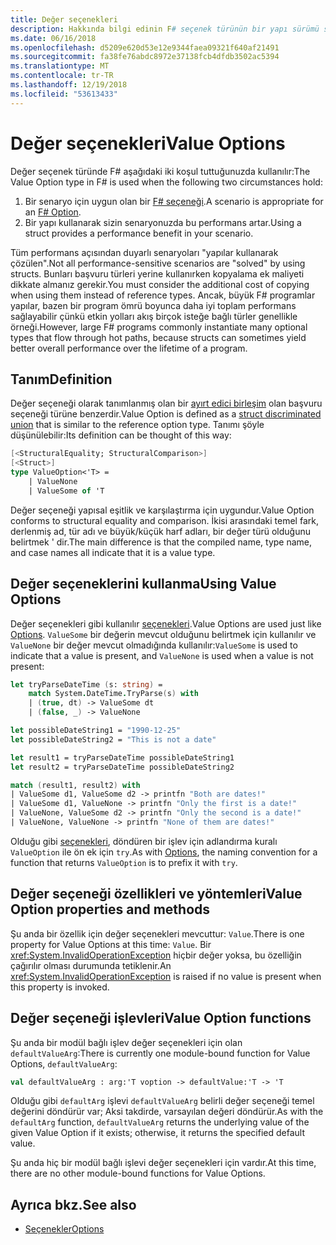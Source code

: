 ```yaml
---
title: Değer seçenekleri
description: Hakkında bilgi edinin F# seçenek türünün bir yapı sürümü seçeneği değer türü.
ms.date: 06/16/2018
ms.openlocfilehash: d5209e620d53e12e9344faea09321f640af21491
ms.sourcegitcommit: fa38fe76abdc8972e37138fcb4dfdb3502ac5394
ms.translationtype: MT
ms.contentlocale: tr-TR
ms.lasthandoff: 12/19/2018
ms.locfileid: "53613433"
---
```

# <a name="value-options"></a><span data-ttu-id="b2119-103">Değer seçenekleri</span><span class="sxs-lookup"><span data-stu-id="b2119-103">Value Options</span></span>

<span data-ttu-id="b2119-104">Değer seçenek türünde F# aşağıdaki iki koşul tuttuğunuzda kullanılır:</span><span class="sxs-lookup"><span data-stu-id="b2119-104">The Value Option type in F# is used when the following two circumstances hold:</span></span>

1. <span data-ttu-id="b2119-105">Bir senaryo için uygun olan bir [ F# seçeneği](options.md).</span><span class="sxs-lookup"><span data-stu-id="b2119-105">A scenario is appropriate for an [F# Option](options.md).</span></span>
2. <span data-ttu-id="b2119-106">Bir yapı kullanarak sizin senaryonuzda bu performans artar.</span><span class="sxs-lookup"><span data-stu-id="b2119-106">Using a struct provides a performance benefit in your scenario.</span></span>

<span data-ttu-id="b2119-107">Tüm performans açısından duyarlı senaryoları "yapılar kullanarak çözülen".</span><span class="sxs-lookup"><span data-stu-id="b2119-107">Not all performance-sensitive scenarios are "solved" by using structs.</span></span> <span data-ttu-id="b2119-108">Bunları başvuru türleri yerine kullanırken kopyalama ek maliyeti dikkate almanız gerekir.</span><span class="sxs-lookup"><span data-stu-id="b2119-108">You must consider the additional cost of copying when using them instead of reference types.</span></span> <span data-ttu-id="b2119-109">Ancak, büyük F# programlar yapılar, bazen bir program ömrü boyunca daha iyi toplam performans sağlayabilir çünkü etkin yolları akış birçok isteğe bağlı türler genellikle örneği.</span><span class="sxs-lookup"><span data-stu-id="b2119-109">However, large F# programs commonly instantiate many optional types that flow through hot paths, because structs can sometimes yield better overall performance over the lifetime of a program.</span></span>

## <a name="definition"></a><span data-ttu-id="b2119-110">Tanım</span><span class="sxs-lookup"><span data-stu-id="b2119-110">Definition</span></span>

<span data-ttu-id="b2119-111">Değer seçeneği olarak tanımlanmış olan bir [ayırt edici birleşim](discriminated-unions.md#struct-discriminated-unions) olan başvuru seçeneği türüne benzerdir.</span><span class="sxs-lookup"><span data-stu-id="b2119-111">Value Option is defined as a [struct discriminated union](discriminated-unions.md#struct-discriminated-unions) that is similar to the reference option type.</span></span> <span data-ttu-id="b2119-112">Tanımı şöyle düşünülebilir:</span><span class="sxs-lookup"><span data-stu-id="b2119-112">Its definition can be thought of this way:</span></span>

```fsharp
[<StructuralEquality; StructuralComparison>]
[<Struct>]
type ValueOption<'T> =
    | ValueNone
    | ValueSome of 'T
```

<span data-ttu-id="b2119-113">Değer seçeneği yapısal eşitlik ve karşılaştırma için uygundur.</span><span class="sxs-lookup"><span data-stu-id="b2119-113">Value Option conforms to structural equality and comparison.</span></span> <span data-ttu-id="b2119-114">İkisi arasındaki temel fark, derlenmiş ad, tür adı ve büyük/küçük harf adları, bir değer türü olduğunu belirtmek ' dir.</span><span class="sxs-lookup"><span data-stu-id="b2119-114">The main difference is that the compiled name, type name, and case names all indicate that it is a value type.</span></span>

## <a name="using-value-options"></a><span data-ttu-id="b2119-115">Değer seçeneklerini kullanma</span><span class="sxs-lookup"><span data-stu-id="b2119-115">Using Value Options</span></span>

<span data-ttu-id="b2119-116">Değer seçenekleri gibi kullanılır [seçenekleri](options.md).</span><span class="sxs-lookup"><span data-stu-id="b2119-116">Value Options are used just like [Options](options.md).</span></span> <span data-ttu-id="b2119-117">`ValueSome` bir değerin mevcut olduğunu belirtmek için kullanılır ve `ValueNone` bir değer mevcut olmadığında kullanılır:</span><span class="sxs-lookup"><span data-stu-id="b2119-117">`ValueSome` is used to indicate that a value is present, and `ValueNone` is used when a value is not present:</span></span>

```fsharp
let tryParseDateTime (s: string) =
    match System.DateTime.TryParse(s) with
    | (true, dt) -> ValueSome dt
    | (false, _) -> ValueNone

let possibleDateString1 = "1990-12-25"
let possibleDateString2 = "This is not a date"

let result1 = tryParseDateTime possibleDateString1
let result2 = tryParseDateTime possibleDateString2

match (result1, result2) with
| ValueSome d1, ValueSome d2 -> printfn "Both are dates!"
| ValueSome d1, ValueNone -> printfn "Only the first is a date!"
| ValueNone, ValueSome d2 -> printfn "Only the second is a date!"
| ValueNone, ValueNone -> printfn "None of them are dates!"
```

<span data-ttu-id="b2119-118">Olduğu gibi [seçenekleri](options.md), döndüren bir işlev için adlandırma kuralı `ValueOption` ile ön ek için `try`.</span><span class="sxs-lookup"><span data-stu-id="b2119-118">As with [Options](options.md), the naming convention for a function that returns `ValueOption` is to prefix it with `try`.</span></span>

## <a name="value-option-properties-and-methods"></a><span data-ttu-id="b2119-119">Değer seçeneği özellikleri ve yöntemleri</span><span class="sxs-lookup"><span data-stu-id="b2119-119">Value Option properties and methods</span></span>

<span data-ttu-id="b2119-120">Şu anda bir özellik için değer seçenekleri mevcuttur: `Value`.</span><span class="sxs-lookup"><span data-stu-id="b2119-120">There is one property for Value Options at this time: `Value`.</span></span> <span data-ttu-id="b2119-121">Bir <xref:System.InvalidOperationException> hiçbir değer yoksa, bu özelliğin çağırılır olması durumunda tetiklenir.</span><span class="sxs-lookup"><span data-stu-id="b2119-121">An <xref:System.InvalidOperationException> is raised if no value is present when this property is invoked.</span></span>

## <a name="value-option-functions"></a><span data-ttu-id="b2119-122">Değer seçeneği işlevleri</span><span class="sxs-lookup"><span data-stu-id="b2119-122">Value Option functions</span></span>

<span data-ttu-id="b2119-123">Şu anda bir modül bağlı işlev değer seçenekleri için olan `defaultValueArg`:</span><span class="sxs-lookup"><span data-stu-id="b2119-123">There is currently one module-bound function for Value Options, `defaultValueArg`:</span></span>

```fsharp
val defaultValueArg : arg:'T voption -> defaultValue:'T -> 'T 
```

<span data-ttu-id="b2119-124">Olduğu gibi `defaultArg` işlevi `defaultValueArg` belirli değer seçeneği temel değerini döndürür var; Aksi takdirde, varsayılan değeri döndürür.</span><span class="sxs-lookup"><span data-stu-id="b2119-124">As with the `defaultArg` function, `defaultValueArg` returns the underlying value of the given Value Option if it exists; otherwise, it returns the specified default value.</span></span>

<span data-ttu-id="b2119-125">Şu anda hiç bir modül bağlı işlevi değer seçenekleri için vardır.</span><span class="sxs-lookup"><span data-stu-id="b2119-125">At this time, there are no other module-bound functions for Value Options.</span></span>

## <a name="see-also"></a><span data-ttu-id="b2119-126">Ayrıca bkz.</span><span class="sxs-lookup"><span data-stu-id="b2119-126">See also</span></span>

- [<span data-ttu-id="b2119-127">Seçenekler</span><span class="sxs-lookup"><span data-stu-id="b2119-127">Options</span></span>](options.md)